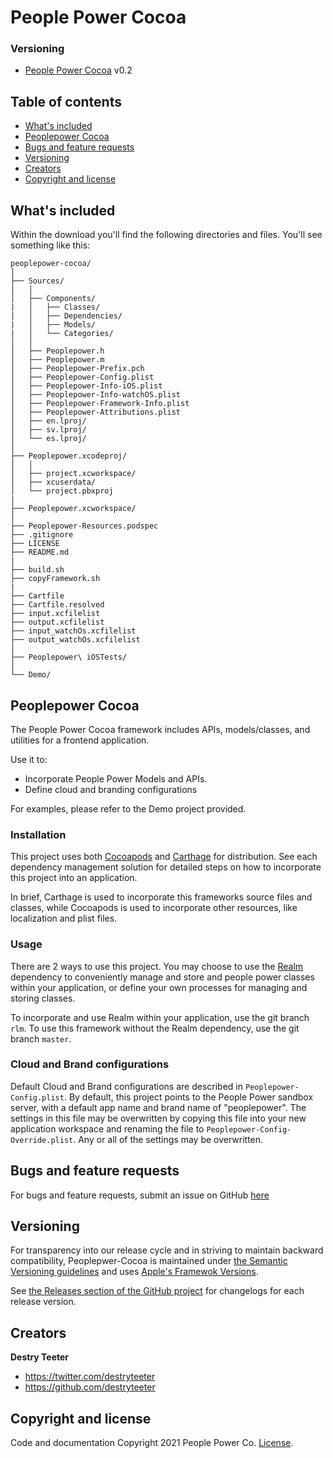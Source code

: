 # People Power Cocoa

### Versioning

* [People Power Cocoa](https://github.com/peoplepower/peoplepower-cocoa) v0.2

## Table of contents

* [What's included](#whats-included)
* [Peoplepower Cocoa](#peoplepower-cocoa)
* [Bugs and feature requests](#bugs-and-feature-requests)
* [Versioning](#versioning)
* [Creators](#creators)
* [Copyright and license](#copyright-and-license)


## What's included

Within the download you'll find the following directories and files. You'll see something like this:

```
peoplepower-cocoa/
│
├── Sources/
│	│
│	├── Components/
|   │   ├── Classes/
|   │   ├── Dependencies/
|   │   ├── Models/
|   │   └── Categories/
│   │
│   ├── Peoplepower.h
│   ├── Peoplepower.m
│   ├── Peoplepower-Prefix.pch
│   ├── Peoplepower-Config.plist
│   ├── Peoplepower-Info-iOS.plist
│   ├── Peoplepower-Info-watchOS.plist
│   ├── Peoplepower-Framework-Info.plist
│   ├── Peoplepower-Attributions.plist
│   ├── en.lproj/
│   ├── sv.lproj/
│   └── es.lproj/ 
│	
├── Peoplepower.xcodeproj/
│	│
│	├── project.xcworkspace/
│	├── xcuserdata/
│	└── project.pbxproj 
|
├── Peoplepower.xcworkspace/
│
├── Peoplepower-Resources.podspec
├── .gitignore
├── LICENSE
├── README.md
|
├── build.sh
├── copyFramework.sh
|
├── Cartfile
├── Cartfile.resolved
├── input.xcfilelist
├── output.xcfilelist
├── input_watchOs.xcfilelist
├── output_watchOs.xcfilelist
│
├── Peoplepower\ iOSTests/
│
└── Demo/
```

## Peoplepower Cocoa

The People Power Cocoa framework includes APIs, models/classes, and utilities for a frontend application.

Use it to:

* Incorporate People Power Models and APIs.  
* Define cloud and branding configurations

For examples, please refer to the Demo project provided.

### Installation

This project uses both [Cocoapods](https://cocoapods.org) and [Carthage](https://github.com/Carthage/Carthage) for distribution. See each dependency management solution for detailed steps on how to incorporate this project into an application.

In brief, Carthage is used to incorporate this frameworks source files and classes, while Cocoapods is used to incorporate other resources, like localization and plist files.

### Usage

There are 2 ways to use this project.  You may choose to use the [Realm](https://realm.io) dependency to conveniently manage and store and people power classes within your application, or define your own processes for managing and storing classes.

To incorporate and use Realm within your application, use the git branch `rlm`. 
To use this framework without the Realm dependency, use the git branch `master`. 

### Cloud and Brand configurations

Default Cloud and Brand configurations are described in `Peoplepower-Config.plist`.  By default, this project points to the People Power sandbox server, with a default app name and brand name of "peoplepower".  The settings in this file may be overwritten by copying this file into your new application workspace and renaming the file to `Peoplepower-Config-Override.plist`.  Any or all of the settings may be overwritten.  

## Bugs and feature requests

For bugs and feature requests, submit an issue on GitHub [here](https://github.com/peoplepower/peoplepower-cocoa/issues)

## Versioning

For transparency into our release cycle and in striving to maintain backward compatibility, Peoplepwer-Cocoa is maintained under [the Semantic Versioning guidelines](http://semver.org/) and uses [Apple's Framewok Versions](https://developer.apple.com/library/archive/documentation/MacOSX/Conceptual/BPFrameworks/Concepts/VersionInformation.html).

See [the Releases section of the GitHub project](https://github.com/peoplepower/peoplepower-cocoa/releases) for changelogs for each release version.

## Creators

**Destry Teeter**

* <https://twitter.com/destryteeter>
* <https://github.com/destryteeter>

## Copyright and license

Code and documentation Copyright 2021 People Power Co. [License](https://github.com/peoplepower/peoplepower-cocoa/blob/master/LICENSE).
